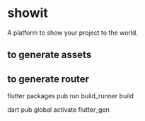 # showit

A platform to show your project to the world.



## to generate assets
## to generate router
flutter packages pub run build_runner build 


dart pub global activate flutter_gen
